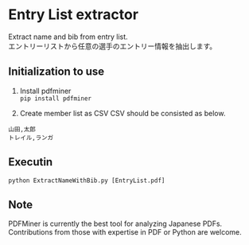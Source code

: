 # Entry List extractor  
Extract name and bib from entry list.   
エントリーリストから任意の選手のエントリー情報を抽出します。  

## Initialization to use
1. Install pdfminer  
  `pip install pdfminer`

1. Create member list as CSV
  CSV should be consisted as below.
  ```
  山田,太郎
  トレイル,ランガ
  ```

## Executin
`python ExtractNameWithBib.py [EntryList.pdf]`

## Note
PDFMiner is currently the best tool for analyzing Japanese PDFs. Contributions from those with expertise in PDF or Python are welcome.